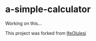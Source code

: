 # a-simple-calculator
Working on this...

This project was forked from [IfeOlulesi](https://github.com/IfeOlulesi)
